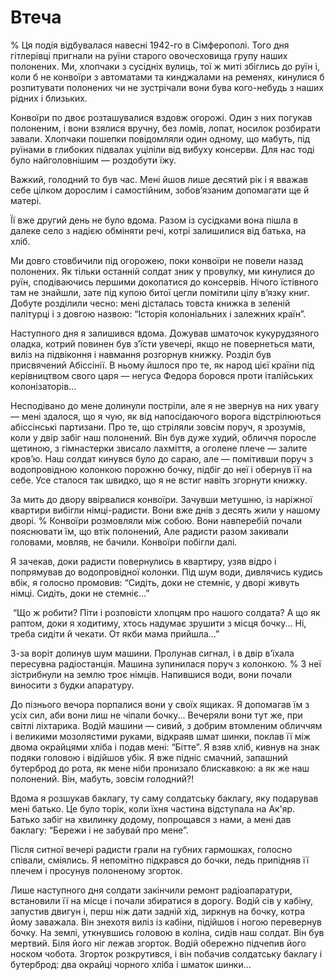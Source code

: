 # Втеча

% Ця подія відбувалася навесні 1942-го в Сімферополі.
Того дня гітлерівці пригнали на руїни старого овочесховища групу наших полонених.
Ми, хлопчаки з сусідніх вулиць, тої ж миті збіглись до руїн і, коли б не конвоїри з автоматами та кинджалами на ременях, кинулися б розпитувати полонених чи не зустрічали вони бува кого-небудь з наших рідних і близьких.

Конвоїри по двоє розташувалися вздовж огорожі.
Один з них погукав полоненим, і вони взялися вручну, без ломів, лопат, носилок розбирати завали.
Хлопчаки пошепки повідомляли один одному, що мабуть, під руїнами в глибоких підвалах уціліли від вибуху консерви.
Для нас тоді було найголовнішим — роздобути їжу.

Важкий, голодний то був час.
Мені йшов лише десятий рік і я вважав себе цілком дорослим і самостійним, зобов’язаним допомагати ще й матері.

Її вже другий день не було вдома.
Разом із сусідками вона пішла в далеке село з надією обміняти речі, котрі залишилися від батька, на хліб.

Ми довго стовбичили під огорожею, поки конвоїри не повели назад полонених.
Як тільки останній солдат зник у провулку, ми кинулися до руїн, сподіваючись першими докопатися до консервів.
Нічого їстівного там не знайшли, зате під купою битої цегли помітили цілу в’язку книг.
Добуте розділили чесно: мені дісталась товста книжка в зеленій палітурці і з довгою назвою: “Історія колоніальних і залежних країн”.

Наступного дня я залишився вдома.
Дожував шматочок кукурудзяного оладка, котрий повинен був з’їсти увечері, якщо не повернеться мати, виліз на підвіконня і навмання розгорнув книжку.
Розділ був присвячений Абіссінії.
В ньому йшлося про те, як народ цієї країни під керівництвом свого царя — негуса Федора боровся проти італійських колонізаторів...

Несподівано до мене долинули постріли, але я не звернув на них увагу — мені здалося, що я чую, як від напосідаючого ворога відстрілюються абіссінські партизани.
Про те, що стріляли зовсім поруч, я зрозумів, коли у двір забіг наш полонений.
Він був дуже худий, обличчя поросле щетиною, з гімнастерки звисало лахміття, а оголене плече — залите кров’ю.
Наш солдат кинувся було до сараю, але — помітивши поруч з водопровідною колонкою порожню бочку, підбіг до неї і обернув її на себе.
Усе сталося так швидко, що я не встиг навіть згорнути книжку.

За мить до двору ввірвалися конвоїри.
Зачувши метушню, із наріжної квартири вибігли німці-радисти.
Вони вже днів з десять жили у нашому дворі.
% Конвоїри розмовляли між собою.
Вони навперебій почали пояснювати їм, що втік полонений,
Але радисти разом закивали головами, мовляв, не бачили.
Конвоїри побігли далі.

Я зачекав, доки радисти повернулись в квартиру, узяв відро і попрямував до водопровідної колонки.
Під шум води, дивлячись кудись вбік, я голосно промовив: “Сидіть, доки не стемніє, у дворі живуть німці.
Сидіть, доки не стемніє...”

 “Що ж робити?
Піти і розповісти хлопцям про нашого солдата?
А що як раптом, доки я ходитиму, хтось надумає зрушити з місця бочку...
Ні, треба сидіти й чекати.
От якби мама прийшла...”

З-за воріт долинув шум машини.
Пролунав сигнал, і в двір в’їхала пересувна радіостанція.
Машина зупинилася поруч з колонкою.
% З неї зістрибнули на землю троє німців.
Напившися води, вони почали виносити з будки апаратуру.

До пізнього вечора порпалися вони у своїх ящиках.
Я допомагав їм з усіх сил, аби вони лиш не чіпали бочку...
Вечеряли вони тут же, при світлі ліхтарика.
Водій машини — сивий, з добрим втомленим обличчям і великими мозолястими руками, відкраяв шмат шинки, поклав її між двома окрайцями хліба і подав мені: “Бітте”.
Я взяв хліб, кивнув на знак подяки головою і відійшов убік.
Я вже підніс смачний, запашний бутерброд до рота, як мене ніби пронизало блискавкою: а як же наш полонений.
Він, мабуть, зовсім голодний?!

Вдома я розшукав баклагу, ту саму солдатську баклагу, яку подарував мені батько.
Це було торік, коли їхня частина відступала на Ак'яр.
Батько забіг на хвилинку додому, попрощався з нами, а мені дав баклагу: “Бережи і не забувай про мене”.

Після ситної вечері радисти грали на губних гармошках, голосно співали, сміялись.
Я непомітно підкрався до бочки, ледь припідняв її плечем і просунув полоненому згорток.

Лише наступного дня солдати закінчили ремонт радіоапаратури, встановили її на місце і почали збиратися в дорогу.
Водій сів у кабіну, запустив двигун і, перш ніж дати задній хід, зиркнув на бочку, котра йому заважала.
Він знехотя виліз із кабіни, підійшов і ногою перевернув бочку.
На землі, уткнувшись головою в коліна, сидів наш солдат.
Він був мертвий.
Біля його ніг лежав згорток.
Водій обережно підчепив його носком чобота.
Згорток розкрутився, і він побачив солдатську баклагу і бутерброд: два окрайці чорного хліба і шматок шинки...
